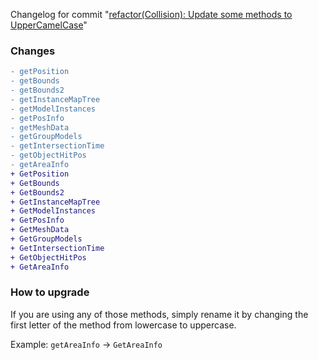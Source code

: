 Changelog for commit "[refactor(Collision): Update some methods to UpperCamelCase](https://github.com/azerothcore/azerothcore-wotlk/commit/b84f9b8a4b334632cb37dcebbb2dd4e087f65610)"

### Changes

```diff
- getPosition
- getBounds
- getBounds2
- getInstanceMapTree
- getModelInstances
- getPosInfo
- getMeshData
- getGroupModels
- getIntersectionTime
- getObjectHitPos
- getAreaInfo
+ GetPosition
+ GetBounds
+ GetBounds2
+ GetInstanceMapTree
+ GetModelInstances
+ GetPosInfo
+ GetMeshData
+ GetGroupModels
+ GetIntersectionTime
+ GetObjectHitPos
+ GetAreaInfo
```

### How to upgrade

If you are using any of those methods, simply rename it by changing the first letter of the method from lowercase to uppercase.

Example: `getAreaInfo` -> `GetAreaInfo`
